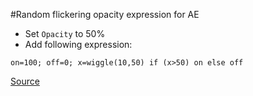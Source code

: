 #Random flickering opacity expression for AE

- Set `Opacity` to 50%
- Add following expression:

`on=100;
off=0;
x=wiggle(10,50)
if (x>50) on else off`

[Source](https://forums.creativecow.net/thread/227/26572)

